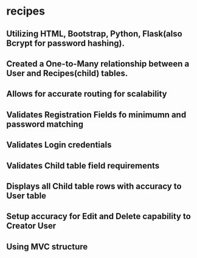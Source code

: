 # recipes
## Utilizing HTML, Bootstrap, Python, Flask(also Bcrypt for password hashing).
## Created a One-to-Many relationship between a User and Recipes(child) tables.
## Allows for accurate routing for scalability
## Validates Registration Fields fo minimumn and password matching
## Validates Login credentials
## Validates Child table field requirements
## Displays all Child table rows with accuracy to User table
## Setup accuracy for Edit and Delete capability to Creator User
## Using MVC structure
